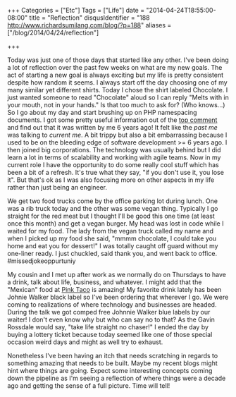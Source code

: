 +++
Categories = ["Etc"]
Tags = ["Life"]
date = "2014-04-24T18:55:00-08:00"
title = "Reflection"
disqusIdentifier = "188 http://www.richardsumilang.com/blog/?p=188"
aliases = ["/blog/2014/04/24/reflection"]

+++

[1]: https://www.php.net/manual/en/language.namespaces.basics.php#82088 "PHP Namespaces"
[2]: https://www.pinktaco.com/ "Pink Taco"

Today was just one of those days that started like any other. I've been doing a
lot of reflection over the past few weeks on what are my new goals. The act of
starting a new goal is always exciting but my life is pretty consistent despite
how random it seems. I always start off the day choosing one of my many similar
yet different shirts. Today I chose the shirt labeled Chocolate. I just wanted
someone to read "Chocolate" aloud so I can reply "Melts with in your mouth, not
in your hands." Is that too much to ask for? (Who knows...) So I go about my day
and start brushing up on PHP namespacing documents. I got some pretty useful
information out of the [top comment][1] and find out that it was written by me 6
years ago! It felt like the *past me* was talking to *current me*. A bit trippy
but also a bit embarrassing because I used to be on the bleeding edge of
software development &gt;= 6 years ago. I then joined big corporations. The
technology was usually behind but I did learn a lot in terms of scalability and
working with agile teams. Now in my current role I have the opportunity to do
some really cool stuff which has been a bit of a refresh. It's true what they
say, "if you don't use it, you lose it". But that's ok as I was also focusing
more on other aspects in my life rather than just being an engineer.

<!--more-->

We get two food trucks come by the office parking lot during lunch. One was a
rib truck today and the other was some vegan thing. Typically I go straight for
the red meat but I thought I'll be good this one time (at least once this month)
and get a vegan burger. My head was lost in code while I waited for my food. The
lady from the vegan truck called my name and when I picked up my food she said,
"mmmm chocolate, I could take you home and eat you for dessert!" I was totally
caught off guard without my one-liner ready. I just chuckled, said thank you,
and went back to office. #missedjokeoppurtuniy

My cousin and I met up after work as we normally do on Thursdays to have a
drink, talk about life, business, and whatever. I might add that the "Mexican"
food at [Pink Taco][2] is amazing! My favorite drink lately has been Johnie
Walker black label so I've been ordering that wherever I go. We were coming to
realizations of where technology and businesses are headed. During the talk we
got comped free Johnnie Walker blue labels by our waiter! I don't even know why
but who can say no to that? As the Gavin Rossdale would say, "take life straight
no chaser!"  I ended the day by buying a lottery ticket because today seemed
like one of those special occasion weird days and might as well try to exhaust.

Nonetheless I've been having an itch that needs scratching in regards to
something amazing that needs to be built. Maybe my recent blogs might hint where
things are going. Expect some interesting concepts coming down the pipeline as
I'm seeing a reflection of where things were a decade ago and getting the sense
of a full picture. Time will tell!
